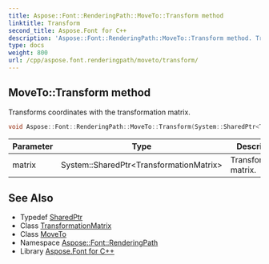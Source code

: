 ```yaml
---
title: Aspose::Font::RenderingPath::MoveTo::Transform method
linktitle: Transform
second_title: Aspose.Font for C++
description: 'Aspose::Font::RenderingPath::MoveTo::Transform method. Transforms coordinates with the transformation matrix in C++.'
type: docs
weight: 800
url: /cpp/aspose.font.renderingpath/moveto/transform/
---
```

## MoveTo::Transform method


Transforms coordinates with the transformation matrix.

```cpp
void Aspose::Font::RenderingPath::MoveTo::Transform(System::SharedPtr<TransformationMatrix> matrix) override
```


| Parameter | Type | Description |
| --- | --- | --- |
| matrix | System::SharedPtr\<TransformationMatrix\> | Transformation matrix. |

## See Also

* Typedef [SharedPtr](../../../system/sharedptr/)
* Class [TransformationMatrix](../../../aspose.font/transformationmatrix/)
* Class [MoveTo](../)
* Namespace [Aspose::Font::RenderingPath](../../)
* Library [Aspose.Font for C++](../../../)
